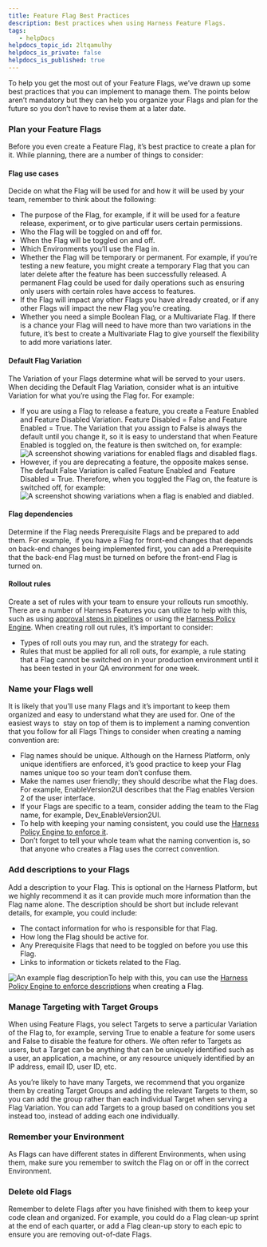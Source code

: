 ```yaml
---
title: Feature Flag Best Practices
description: Best practices when using Harness Feature Flags.
tags: 
   - helpDocs
helpdocs_topic_id: 2ltqamulhy
helpdocs_is_private: false
helpdocs_is_published: true
---
```


To help you get the most out of your Feature Flags, we’ve drawn up some best practices that you can implement to manage them. The points below aren’t mandatory but they can help you organize your Flags and plan for the future so you don’t have to revise them at a later date.

### Plan your Feature Flags

Before you even create a Feature Flag, it’s best practice to create a plan for it. While planning, there are a number of things to consider: 

#### Flag use cases

Decide on what the Flag will be used for and how it will be used by your team, remember to think about the following:

* The purpose of the Flag, for example, if it will be used for a feature release, experiment, or to give particular users certain permissions.
* Who the Flag will be toggled on and off for.
* When the Flag will be toggled on and off.
* Which Environments you’ll use the Flag in.
* Whether the Flag will be temporary or permanent. For example, if you’re testing a new feature, you might create a temporary Flag that you can later delete after the feature has been successfully released. A permanent Flag could be used for daily operations such as ensuring only users with certain roles have access to features.
* If the Flag will impact any other Flags you have already created, or if any other Flags will impact the new Flag you’re creating.
* Whether you need a simple Boolean Flag, or a Multivariate Flag. If there is a chance your Flag will need to have more than two variations in the future, it’s best to create a Multivariate Flag to give yourself the flexibility to add more variations later.

#### Default Flag Variation

The Variation of your Flags determine what will be served to your users. When deciding the Default Flag Variation, consider what is an intuitive Variation for what you’re using the Flag for. For example:

* If you are using a Flag to release a feature, you create a Feature Enabled and Feature Disabled Variation. Feature Disabled = False and Feature Enabled = True. The Variation that you assign to False is always the default until you change it, so it is easy to understand that when Feature Enabled is toggled on, the feature is then switched on, for example:![A screenshot showing variations for enabled flags and disabled flags.](https://files.helpdocs.io/kw8ldg1itf/articles/2ltqamulhy/1661338631416/bgzj-jm-hvz-un-tqr-9-jud-68-xau-y-3-m-69-i-nma-y-6-rx-xtp-nn-6-sbq-9-wcby-ixj-ykcts-8-hlj-pmmxmi-5-ig-jw-9-k-49-x-5-y-hv-fd-4-h-9-washv-9-ytwkl-0-x-16-iee-lg-ncj-4-yqn-nb-4-x-8-vk-torzh-znh-xnkto-kg-pn-wxd-z-qa-mty)
* However, if you are deprecating a feature, the opposite makes sense. The default False Variation is called Feature Enabled and  Feature Disabled = True. Therefore, when you toggled the Flag on, the feature is switched off, for example:![A screenshot showing variations when a flag is enabled and diabled.](https://files.helpdocs.io/kw8ldg1itf/articles/2ltqamulhy/1661338706773/m-6-z-ossd-1-cznhz-8-tt-3-xadr-ih-csygxtg-ym-qqr-uyorbde-fiias-z-ymr-aaevt-9-e-awc-ixpa-w-3-iwzfv-b-2-ru-pe-1-ga-97-qz-8-t-4-x-7-h-9-v-5-z-oxg-5-mbm-ga-kt-8-gmiv-af-3-wxeu-wgx-ilh-l-3-u-ru-6-a-bej-yp-hv-it-bjperc)

#### Flag dependencies

Determine if the Flag needs Prerequisite Flags and be prepared to add them. For example,  if you have a Flag for front-end changes that depends on back-end changes being implemented first, you can add a Prerequisite that the back-end Flag must be turned on before the front-end Flag is turned on. 

#### Rollout rules

Create a set of rules with your team to ensure your rollouts run smoothly. There are a number of Harness Features you can utilize to help with this, such as using [approval steps in pipelines](https://docs.harness.io/article/4r53zx73pv-build-feature-flag-pipeline) or using the [Harness Policy Engine](https://docs.harness.io/article/4vx27jqwv2-harness-policy-engine). When creating roll out rules, it’s important to consider:

* Types of roll outs you may run, and the strategy for each.
* Rules that must be applied for all roll outs, for example, a rule stating that a Flag cannot be switched on in your production environment until it has been tested in your QA environment for one week.

### Name your Flags well

It is likely that you’ll use many Flags and it’s important to keep them organized and easy to understand what they are used for. One of the easiest ways to  stay on top of them is to implement a naming convention that you follow for all Flags Things to consider when creating a naming convention are: 

* Flag names should be unique. Although on the Harness Platform, only unique identifiers are enforced, it’s good practice to keep your Flag names unique too so your team don’t confuse them.
* Make the names user friendly; they should describe what the Flag does. For example, EnableVersion2UI describes that the Flag enables Version 2 of the user interface.
* If your Flags are specific to a team, consider adding the team to the Flag name, for example, Dev\_EnableVersion2UI.
* To help with keeping your naming consistent, you could use the [Harness Policy Engine to enforce it](https://docs.harness.io/article/vb6ilyz194-using-harness-policy-engine-for-feature-flags).
* Don’t forget to tell your whole team what the naming convention is, so that anyone who creates a Flag uses the correct convention.

### Add descriptions to your Flags

Add a description to your Flag. This is optional on the Harness Platform, but we highly recommend it as it can provide much more information than the Flag name alone. The description should be short but include relevant details, for example, you could include:

* The contact information for who is responsible for that Flag.
* How long the Flag should be active for.
* Any Prerequisite Flags that need to be toggled on before you use this Flag.
* Links to information or tickets related to the Flag.

![An example flag description](https://files.helpdocs.io/kw8ldg1itf/articles/2ltqamulhy/1661338714659/dw-r-05-pdigi-tgo-wz-trp-xxe-whan-cos-0-vhqyiqo-tpcb-ps-cb-55-aobquz-9-zta-42-g-4-n-qe-3-u-a-54-syvb-myin-aew-8-x-8-qoal-ui-c-xsyojg-irovh-2-tsnpg-vl-22-fr-iho-db-vtifc-4-c-wxg-k-qxv-qkzz-spjda-sxyl-i)To help with this, you can use the [Harness Policy Engine to enforce descriptions](/article/vb6ilyz194-using-harness-policy-engine-for-feature-flags) when creating a Flag.

### Manage Targeting with Target Groups

When using Feature Flags, you select Targets to serve a particular Variation of the Flag to, for example, serving True to enable a feature for some users and False to disable the feature for others. We often refer to Targets as users, but a Target can be anything that can be uniquely identified such as a user, an application, a machine, or any resource uniquely identified by an IP address, email ID, user ID, etc.

As you’re likely to have many Targets, we recommend that you organize them by creating Target Groups and adding the relevant Targets to them, so you can add the group rather than each individual Target when serving a Flag Variation. You can add Targets to a group based on conditions you set instead too, instead of adding each one individually. 

### Remember your Environment

As Flags can have different states in different Environments, when using them, make sure you remember to switch the Flag on or off in the correct Environment. 

### Delete old Flags

Remember to delete Flags after you have finished with them to keep your code clean and organized. For example, you could do a Flag clean-up sprint at the end of each quarter, or add a Flag clean-up story to each epic to ensure you are removing out-of-date Flags. 

